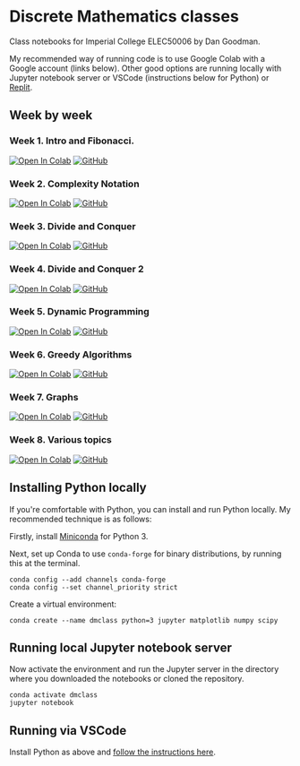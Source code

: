 # Discrete Mathematics classes

Class notebooks for Imperial College ELEC50006 by Dan Goodman.

My recommended way of running code is to use Google Colab with a Google account (links below). Other good options are running locally with Jupyter notebook server or VSCode (instructions below for Python) or [Replit](https://replit.com/).

## Week by week

### Week 1. Intro and Fibonacci.

[![Open In Colab](https://colab.research.google.com/assets/colab-badge.svg)](https://colab.research.google.com/github/goodman-imperial/discrete-maths-classes/blob/main/week_1_class.ipynb) [![GitHub](https://badgen.net/badge/icon/github?icon=github&label)](week_1_class.ipynb)

### Week 2. Complexity Notation

[![Open In Colab](https://colab.research.google.com/assets/colab-badge.svg)](https://colab.research.google.com/github/goodman-imperial/discrete-maths-classes/blob/main/week_2_class.ipynb) [![GitHub](https://badgen.net/badge/icon/github?icon=github&label)](week_2_class.ipynb)

### Week 3. Divide and Conquer

[![Open In Colab](https://colab.research.google.com/assets/colab-badge.svg)](https://colab.research.google.com/github/goodman-imperial/discrete-maths-classes/blob/main/week-3-class.ipynb) [![GitHub](https://badgen.net/badge/icon/github?icon=github&label)](week-3-class.ipynb)

### Week 4. Divide and Conquer 2

[![Open In Colab](https://colab.research.google.com/assets/colab-badge.svg)](https://colab.research.google.com/github/goodman-imperial/discrete-maths-classes/blob/main/week-4-class.ipynb) [![GitHub](https://badgen.net/badge/icon/github?icon=github&label)](week-4-class.ipynb)

### Week 5. Dynamic Programming

[![Open In Colab](https://colab.research.google.com/assets/colab-badge.svg)](https://colab.research.google.com/github/goodman-imperial/discrete-maths-classes/blob/main/week-5-class.ipynb) [![GitHub](https://badgen.net/badge/icon/github?icon=github&label)](week-5-class.ipynb)

### Week 6. Greedy Algorithms

[![Open In Colab](https://colab.research.google.com/assets/colab-badge.svg)](https://colab.research.google.com/github/goodman-imperial/discrete-maths-classes/blob/main/week-6-class.ipynb) [![GitHub](https://badgen.net/badge/icon/github?icon=github&label)](week-6-class.ipynb)

### Week 7. Graphs

[![Open In Colab](https://colab.research.google.com/assets/colab-badge.svg)](https://colab.research.google.com/github/goodman-imperial/discrete-maths-classes/blob/main/week-7-class.ipynb) [![GitHub](https://badgen.net/badge/icon/github?icon=github&label)](week-7-class.ipynb)

### Week 8. Various topics

[![Open In Colab](https://colab.research.google.com/assets/colab-badge.svg)](https://colab.research.google.com/github/goodman-imperial/discrete-maths-classes/blob/main/week-8-class.ipynb) [![GitHub](https://badgen.net/badge/icon/github?icon=github&label)](week-8-class.ipynb)

## Installing Python locally

If you're comfortable with Python, you can install and run Python locally. My recommended technique is as follows:

Firstly, install [Miniconda](https://docs.conda.io/en/latest/miniconda.html) for Python 3.

Next, set up Conda to use ``conda-forge`` for binary distributions, by running this at the terminal.

```
conda config --add channels conda-forge 
conda config --set channel_priority strict
```

Create a virtual environment:

```
conda create --name dmclass python=3 jupyter matplotlib numpy scipy
```

## Running local Jupyter notebook server

Now activate the environment and run the Jupyter server in the directory where you downloaded the notebooks or cloned the repository.

```
conda activate dmclass
jupyter notebook
```

## Running via VSCode

Install Python as above and [follow the instructions here](https://code.visualstudio.com/docs/datascience/jupyter-notebooks).
